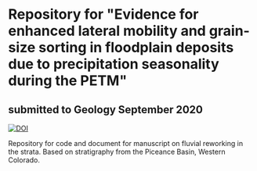 # Repository for "Evidence for enhanced lateral mobility and grain-size sorting in floodplain deposits due to precipitation seasonality during the PETM"
## submitted to Geology September 2020

[![DOI](https://zenodo.org/badge/292657454.svg)](https://zenodo.org/badge/latestdoi/292657454)

Repository for code and document for manuscript on fluvial reworking in the strata. Based on stratigraphy from the Piceance Basin, Western Colorado.
